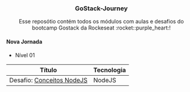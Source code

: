 <h3 align="center">GoStack-Journey</h3>
  
  <p align="center">Esse reposótio contém todos os módulos com aulas e desafios do bootcamp Gostack da Rockeseat :rocket::purple_heart:!</p>


<h4>Nova Jornada</h4>

- Nível 01

|Título|Tecnologia|
|------|----------|
|Desafio: [Conceitos NodeJS](https://github.com/walefe/gostack-conceitos-nodejs)| NodeJS|
